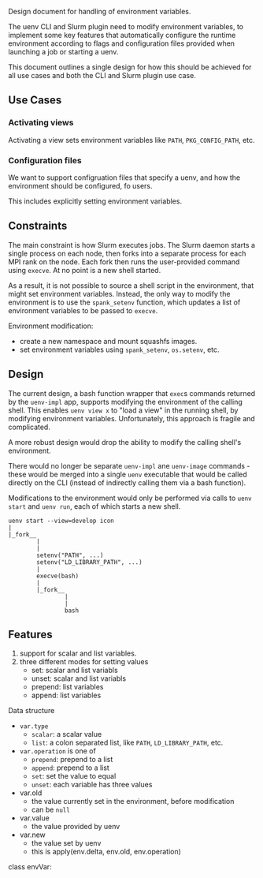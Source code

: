 Design document for handling of environment variables.

The uenv CLI and Slurm plugin need to modify environment variables, to implement some key features that automatically configure the runtime environment according to flags and configuration files provided when launching a job or starting a uenv.

This document outlines a single design for how this should be achieved for all use cases and both the CLI and Slurm plugin use case.

## Use Cases

### Activating views

Activating a view sets environment variables like `PATH`, `PKG_CONFIG_PATH`, etc.

### Configuration files

We want to support configruation files that specify a uenv, and how the environment should be configured, fo users.

This includes explicitly setting environment variables.

## Constraints

The main constraint is how Slurm executes jobs. The Slurm daemon starts a single process on each node, then forks into a separate process for each MPI rank on the node.
Each fork then runs the user-provided command using `execve`. At no point is a new shell started.

As a result, it is not possible to source a shell script in the environment, that might set environment variables.
Instead, the only way to modify the environment is to use the `spank_setenv` function, which updates a list of environment variables to be passed to `execve`.

Environment modification:
- create a new namespace and mount squashfs images.
- set environment variables using `spank_setenv`, `os.setenv`, etc.

## Design

The current design, a bash function wrapper that `exec`s commands returned by the `uenv-impl` app, supports modifying the environment of the calling shell.
This enables `uenv view x` to "load a view" in the running shell, by modifying environment variables.
Unfortunately, this approach is fragile and complicated.

A more robust design would drop the ability to modify the calling shell's environment.

There would no longer be separate `uenv-impl` ane `uenv-image` commands - these would be merged into a single `uenv` executable that would be called directly on the CLI (instead of indirectly calling them via a bash function).

Modifications to the environment would only be performed via calls to `uenv start` and `uenv run`, each of which starts a new shell.

```
uenv start --view=develop icon
|
|_fork__
        |
        |
        setenv("PATH", ...)
        setenv("LD_LIBRARY_PATH", ...)
        |
        execve(bash)
        |
        |_fork__
                |
                |
                bash
```

## Features

1. support for scalar and list variables.
2. three different modes for setting values
    - set: scalar and list variabls
    - unset: scalar and list variabls
    - prepend: list variables
    - append: list variables


Data structure

- `var.type`
    - `scalar`: a scalar value
    - `list`: a colon separated list, like `PATH`, `LD_LIBRARY_PATH`, etc.
- `var.operation` is one of
    - `prepend`: prepend to a list
    - `append`: prepend to a list
    - `set`: set the value to equal
    - `unset`: 
each variable has three values
- var.old
    - the value currently set in the environment, before modification
    - can be `null`
- var.value
    - the value provided by uenv
- var.new
    - the value set by uenv
    - this is apply(env.delta, env.old, env.operation)


class envVar:
